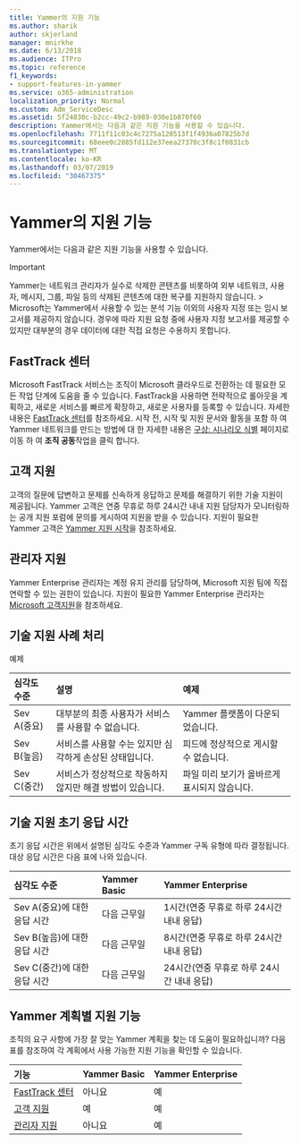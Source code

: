 ```yaml
---
title: Yammer의 지원 기능
ms.author: sharik
author: skjerland
manager: mnirkhe
ms.date: 6/13/2018
ms.audience: ITPro
ms.topic: reference
f1_keywords:
- support-features-in-yammer
ms.service: o365-administration
localization_priority: Normal
ms.custom: Adm_ServiceDesc
ms.assetid: 5f24830c-b2cc-49c2-b989-030e1b870f60
description: Yammer에서는 다음과 같은 지원 기능을 사용할 수 있습니다.
ms.openlocfilehash: 7711f11c03c4c7275a120513f1f4936a07825b7d
ms.sourcegitcommit: 68eee0c2885fd112e37eea27370c3f8c1f0831cb
ms.translationtype: MT
ms.contentlocale: ko-KR
ms.lasthandoff: 03/07/2019
ms.locfileid: "30467375"
---
```

# <a name="support-features-in-yammer"></a>Yammer의 지원 기능

Yammer에서는 다음과 같은 지원 기능을 사용할 수 있습니다.
  
> [!IMPORTANT]
> Yammer는 네트워크 관리자가 실수로 삭제한 콘텐츠를 비롯하여 외부 네트워크, 사용자, 메시지, 그룹, 파일 등의 삭제된 콘텐츠에 대한 복구를 지원하지 않습니다. > Microsoft는 Yammer에서 사용할 수 있는 분석 기능 이외의 사용자 지정 또는 임시 보고서를 제공하지 않습니다. 경우에 따라 지원 요청 중에 사용자 지정 보고서를 제공할 수 있지만 대부분의 경우 데이터에 대한 직접 요청은 수용하지 못합니다. 
  
## <a name="fasttrack-center"></a>FastTrack 센터
<a name="bkmk_FastTrackCenter"> </a>

Microsoft FastTrack 서비스는 조직이 Microsoft 클라우드로 전환하는 데 필요한 모든 작업 단계에 도움을 줄 수 있습니다. FastTrack을 사용하면 전략적으로 롤아웃을 계획하고, 새로운 서비스를 빠르게 확장하고, 새로운 사용자를 등록할 수 있습니다. 자세한 내용은 [FastTrack 센터](https://go.microsoft.com/fwlink/?LinkID=518597&amp;clcid=0x409)를 참조하세요. 시작 전, 시작 및 지원 문서와 활동을 포함 하 여 Yammer 네트워크를 만드는 방법에 대 한 자세한 내용은 [구상: 시나리오 식별](https://fasttrack.microsoft.com/office/envision/identify-scenarios) 페이지로 이동 하 여 **조직 공동**작업을 클릭 합니다.
  
## <a name="customer-support"></a>고객 지원
<a name="BKMK_Customersupport"> </a>

고객의 질문에 답변하고 문제를 신속하게 응답하고 문제를 해결하기 위한 기술 지원이 제공됩니다. Yammer 고객은 연중 무휴로 하루 24시간 내내 지원 담당자가 모니터링하는 공개 지원 포럼에 문의를 게시하여 지원을 받을 수 있습니다. 지원이 필요한 Yammer 고객은 [Yammer 지원 시작](https://go.microsoft.com/fwlink/p/?LinkId=330921)을 참조하세요.
  
## <a name="administrator-support"></a>관리자 지원
<a name="BKMK_Administratorsupport"> </a>

Yammer Enterprise 관리자는 계정 유지 관리를 담당하며, Microsoft 지원 팀에 직접 연락할 수 있는 권한이 있습니다. 지원이 필요한 Yammer Enterprise 관리자는 [Microsoft 고객지원](https://go.microsoft.com/fwlink/p/?LinkId=330922)을 참조하세요.
  
## <a name="technical-support-case-handling"></a>기술 지원 사례 처리
<a name="BKMK_Administratorsupport"> </a>

예제 
  
|**심각도 수준**|**설명**|**예제**|
|:-----|:-----|:-----|
|Sev A(중요)  <br/> |대부분의 최종 사용자가 서비스를 사용할 수 없습니다.  <br/> |Yammer 플랫폼이 다운되었습니다.  <br/> |
|Sev B(높음)  <br/> |서비스를 사용할 수는 있지만 심각하게 손상된 상태입니다.  <br/> |피드에 정상적으로 게시할 수 없습니다.  <br/> |
|Sev C(중간)  <br/> |서비스가 정상적으로 작동하지 않지만 해결 방법이 있습니다.  <br/> |파일 미리 보기가 올바르게 표시되지 않습니다.  <br/> |
   
## <a name="technical-support-initial-response-times"></a>기술 지원 초기 응답 시간
<a name="BKMK_Administratorsupport"> </a>

초기 응답 시간은 위에서 설명된 심각도 수준과 Yammer 구독 유형에 따라 결정됩니다. 대상 응답 시간은 다음 표에 나와 있습니다.
  
|**심각도 수준**|**Yammer Basic**|**Yammer Enterprise**|
|:-----|:-----|:-----|
|Sev A(중요)에 대한 응답 시간  <br/> |다음 근무일  <br/> |1시간(연중 무휴로 하루 24시간 내내 응답)  <br/> |
|Sev B(높음)에 대한 응답 시간  <br/> |다음 근무일  <br/> |8시간(연중 무휴로 하루 24시간 내내 응답)  <br/> |
|Sev C(중간)에 대한 응답 시간  <br/> |다음 근무일  <br/> |24시간(연중 무휴로 하루 24시간 내내 응답)  <br/> |
   
## <a name="support-features-across-yammer-plans"></a>Yammer 계획별 지원 기능
<a name="BKMK_Administratorsupport"> </a>

조직의 요구 사항에 가장 잘 맞는 Yammer 계획을 찾는 데 도움이 필요하십니까? 다음 표를 참조하여 각 계획에서 사용 가능한 지원 기능을 확인할 수 있습니다.
  
|**기능**|**Yammer Basic**|**Yammer Enterprise**|
|:-----|:-----|:-----|
|[FastTrack 센터](https://go.microsoft.com/fwlink/?LinkID=518597&amp;clcid=0x409) <br/> |아니요  <br/> |예  <br/> |
|[고객 지원](support-features-in-yammer.md#customer-support) <br/> |예  <br/> |예  <br/> |
|[관리자 지원](support-features-in-yammer.md#administrator-support) <br/> |아니요  <br/> |예  <br/> |
   

